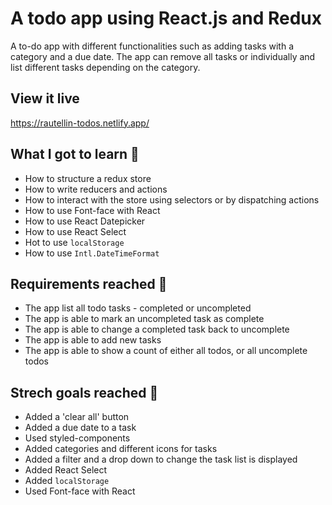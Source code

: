 # A todo app using React.js and Redux

A to-do app with different functionalities such as adding tasks with a category and a due date. The app can remove all tasks or individually and list different tasks depending on the category. 

## View it live

https://rautellin-todos.netlify.app/

## What I got to learn 🧠

* How to structure a redux store
* How to write reducers and actions
* How to interact with the store using selectors or by dispatching actions
* How to use Font-face with React
* How to use React Datepicker
* How to use React Select
* Hot to use `localStorage`
* How to use `Intl.DateTimeFormat`

## Requirements reached 🧪

* The app list all todo tasks - completed or uncompleted
* The app is able to mark an uncompleted task as complete
* The app is able to change a completed task back to uncomplete
* The app is able to add new tasks
* The app is able to show a count of either all todos, or all uncomplete todos

## Strech goals reached 🧘

* Added a 'clear all' button
* Added a due date to a task
* Used styled-components
* Added categories and different icons for tasks 
* Added a filter and a drop down to change the task list is displayed
* Added React Select
* Added `localStorage`
* Used Font-face with React

